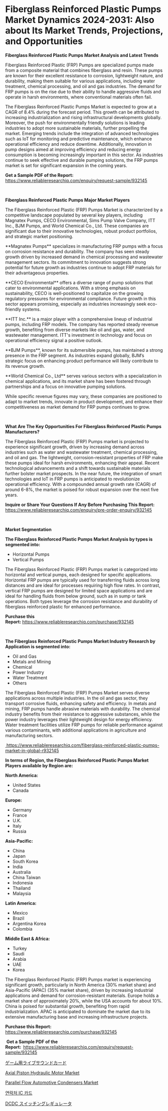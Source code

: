 <p><h1>Fiberglass Reinforced Plastic Pumps Market Dynamics 2024-2031: Also about Its Market Trends, Projections, and Opportunities</h1></p><p><strong>Fiberglass Reinforced Plastic Pumps Market Analysis and Latest Trends</strong></p>
<p><p>Fiberglass Reinforced Plastic (FRP) Pumps are specialized pumps made from a composite material that combines fiberglass and resin. These pumps are known for their excellent resistance to corrosion, lightweight nature, and durability, making them suitable for various applications, including water treatment, chemical processing, and oil and gas industries. The demand for FRP pumps is on the rise due to their ability to handle aggressive fluids and operate in harsh environments, where conventional materials often fail.</p><p>The Fiberglass Reinforced Plastic Pumps Market is expected to grow at a CAGR of 8.4% during the forecast period. This growth can be attributed to increasing industrialization and rising infrastructural developments globally. Moreover, the push for environmentally friendly solutions is leading industries to adopt more sustainable materials, further propelling the market. Emerging trends include the integration of advanced technologies such as IoT for monitoring and predictive maintenance, which enhance operational efficiency and reduce downtime. Additionally, innovation in pump designs aimed at improving efficiency and reducing energy consumption is becoming increasingly important in this sector. As industries continue to seek effective and durable pumping solutions, the FRP pumps market is set for significant expansion in the coming years.</p></p>
<p><strong>Get a Sample PDF of the Report:&nbsp;</strong> <a href="https://www.reliableresearchiq.com/enquiry/request-sample/932145">https://www.reliableresearchiq.com/enquiry/request-sample/932145</a></p>
<p>&nbsp;</p>
<p><strong>Fiberglass Reinforced Plastic Pumps Major Market Players</strong></p>
<p><p>The Fiberglass Reinforced Plastic (FRP) Pumps Market is characterized by a competitive landscape populated by several key players, including Magnatex Pumps, CECO Environmental, Sims Pump Valve Company, ITT Inc., BJM Pumps, and World Chemical Co., Ltd. These companies are significant due to their innovative technologies, robust product portfolios, and strategic market positioning.</p><p>**Magnatex Pumps** specializes in manufacturing FRP pumps with a focus on corrosion resistance and durability. The company has seen steady growth driven by increased demand in chemical processing and wastewater management sectors. Its commitment to innovation suggests strong potential for future growth as industries continue to adopt FRP materials for their advantageous properties.</p><p>**CECO Environmental** offers a diverse range of pump solutions that cater to environmental applications. With a strong emphasis on sustainability, CECO is well-positioned to capitalize on the growing regulatory pressures for environmental compliance. Future growth in this sector appears promising, especially as industries increasingly seek eco-friendly systems.</p><p>**ITT Inc.** is a major player with a comprehensive lineup of industrial pumps, including FRP models. The company has reported steady revenue growth, benefiting from diverse markets like oil and gas, water, and wastewater management. ITT's investment in technology and focus on operational efficiency signal a positive outlook.</p><p>**BJM Pumps**, known for its submersible pumps, has maintained a strong presence in the FRP segment. As industries expand globally, BJM’s strategic focus on enhancing product performance will likely contribute to its revenue growth.</p><p>**World Chemical Co., Ltd** serves various sectors with a specialization in chemical applications, and its market share has been fostered through partnerships and a focus on innovative pumping solutions.</p><p>While specific revenue figures may vary, these companies are positioned to adapt to market trends, innovate in product development, and enhance their competitiveness as market demand for FRP pumps continues to grow.</p></p>
<p>&nbsp;</p>
<p><strong>What Are The Key Opportunities For Fiberglass Reinforced Plastic Pumps Manufacturers?</strong></p>
<p><p>The Fiberglass Reinforced Plastic (FRP) Pumps market is projected to experience significant growth, driven by increasing demand across industries such as water and wastewater treatment, chemical processing, and oil and gas. The lightweight, corrosion-resistant properties of FRP make these pumps ideal for harsh environments, enhancing their appeal. Recent technological advancements and a shift towards sustainable materials further bolster market prospects. In the near future, the integration of smart technologies and IoT in FRP pumps is anticipated to revolutionize operational efficiency. With a compounded annual growth rate (CAGR) of around 6-8%, the market is poised for robust expansion over the next five years.</p></p>
<p><strong>Inquire or Share Your Questions If Any Before Purchasing This Report:</strong> <a href="https://www.reliableresearchiq.com/enquiry/pre-order-enquiry/932145">https://www.reliableresearchiq.com/enquiry/pre-order-enquiry/932145</a></p>
<p>&nbsp;</p>
<p><strong>Market Segmentation</strong></p>
<p><strong>The Fiberglass Reinforced Plastic Pumps Market Analysis by types is segmented into:</strong></p>
<p><ul><li>Horizontal Pumps</li><li>Vertical Pumps</li></ul></p>
<p><p>The Fiberglass Reinforced Plastic (FRP) Pumps market is categorized into horizontal and vertical pumps, each designed for specific applications. Horizontal FRP pumps are typically used for transferring fluids across long distances and are ideal for processes requiring high flow rates. In contrast, vertical FRP pumps are designed for limited space applications and are ideal for handling fluids from below ground, such as in sump or tank operations. Both types leverage the corrosion resistance and durability of fiberglass reinforced plastic for enhanced performance.</p></p>
<p><strong>Purchase this Report:&nbsp;</strong><a href="https://www.reliableresearchiq.com/purchase/932145">https://www.reliableresearchiq.com/purchase/932145</a></p>
<p>&nbsp;</p>
<p><strong>The Fiberglass Reinforced Plastic Pumps Market Industry Research by Application is segmented into:</strong></p>
<p><ul><li>Oil and Gas</li><li>Metals and Mining</li><li>Chemical</li><li>Power Industry</li><li>Water Treatment</li><li>Others</li></ul></p>
<p><p>The Fiberglass Reinforced Plastic (FRP) Pumps Market serves diverse applications across multiple industries. In the oil and gas sector, they transport corrosive fluids, enhancing safety and efficiency. In metals and mining, FRP pumps handle abrasive materials with durability. The chemical industry benefits from their resistance to aggressive substances, while the power industry leverages their lightweight design for energy efficiency. Water treatment facilities utilize FRP pumps for reliable performance against various contaminants, with additional applications in agriculture and manufacturing sectors.</p></p>
<p><a href="https://www.reliableresearchiq.com/fiberglass-reinforced-plastic-pumps-market-in-global-r932145">&nbsp;https://www.reliableresearchiq.com/fiberglass-reinforced-plastic-pumps-market-in-global-r932145</a></p>
<p><strong>In terms of Region, the Fiberglass Reinforced Plastic Pumps Market Players available by Region are:</strong></p>
<p>
    <p> <strong> North America: </strong>
        <ul>
            <li>United States</li>
            <li>Canada</li>
        </ul>
        </p> 
    <p> <strong> Europe: </strong>
        <ul>
            <li>Germany</li>
            <li>France</li>
            <li>U.K.</li>
            <li>Italy</li>
            <li>Russia</li>
        </ul>
        </p> 
    <p> <strong> Asia-Pacific: </strong>
        <ul>
            <li>China</li>
            <li>Japan</li>
            <li>South Korea</li>
            <li>India</li>
            <li>Australia</li>
            <li>China Taiwan</li>
            <li>Indonesia</li>
            <li>Thailand</li>
            <li>Malaysia</li>
        </ul>
        </p> 
    <p> <strong> Latin America: </strong>
        <ul>
            <li>Mexico</li>
            <li>Brazil</li>
            <li>Argentina Korea</li>
            <li>Colombia</li>
        </ul>
        </p> 
    <p> <strong> Middle East & Africa: </strong>
        <ul>
            <li>Turkey</li>
            <li>Saudi</li>
            <li>Arabia</li>
            <li>UAE</li>
            <li>Korea</li>
        </ul>
    </p>
    </p>
<p><p>The Fiberglass Reinforced Plastic (FRP) Pumps market is experiencing significant growth, particularly in North America (30% market share) and Asia-Pacific (APAC) (35% market share), driven by increasing industrial applications and demand for corrosion-resistant materials. Europe holds a market share of approximately 20%, while the USA accounts for about 10%. China is poised for substantial growth, benefiting from rapid industrialization. APAC is anticipated to dominate the market due to its extensive manufacturing base and increasing infrastructure projects.</p></p>
<p><strong>Purchase this Report: </strong><a href="https://www.reliableresearchiq.com/purchase/932145">https://www.reliableresearchiq.com/purchase/932145</a></p>
<p>&nbsp;<strong>Get a Sample PDF of the Report:&nbsp;&nbsp;</strong><a href="https://www.reliableresearchiq.com/enquiry/request-sample/932145">https://www.reliableresearchiq.com/enquiry/request-sample/932145</a></p>
<p><strong></strong></p>
<p><p><a href="https://medium.com/@larrylemkert567/live-sound-cards-for-gaming-market-%E3%81%AE%E3%82%B0%E3%83%AD%E3%83%BC%E3%83%90%E3%83%AB%E5%B8%82%E5%A0%B4%E6%A6%82%E8%A6%81%E3%81%AF-%E4%B8%96%E7%95%8C%E3%81%8A%E3%82%88%E3%81%B3%E4%B8%BB%E8%A6%81%E5%B8%82%E5%A0%B4%E3%81%AB%E3%81%8A%E3%81%91%E3%82%8B%E6%A5%AD%E7%95%8C%E3%81%AB%E5%BD%B1%E9%9F%BF%E3%82%92%E4%B8%8E%E3%81%88%E3%82%8B%E4%B8%BB%E8%A6%81%E3%81%AA%E3%83%88%E3%83%AC%E3%83%B3%E3%83%89%E3%81%AB%E3%81%A4%E3%81%84%E3%81%A6-%E7%8B%AC%E8%87%AA%E3%81%AE%E8%A6%96%E7%82%B9%E3%82%92%E6%8F%90%E4%BE%9B%E3%81%97%E3%81%BE%E3%81%99-ed67065a9009">ゲーム用ライブサウンドカード</a></p><p><a href="https://medium.com/@foxworth8231/this-report-aims-to-deliver-an-in-depth-analysis-of-the-global-axial-piston-hydraulic-motor-market-1fc723379a57">Axial Piston Hydraulic Motor Market</a></p><p><a href="https://issuu.com/reportprime-2/docs/parallel-flow-automotive-condensers_9b90e11df2715f">Parallel Flow Automotive Condensers Market</a></p><p><a href="https://medium.com/@matthew_harrop14/%EC%A0%84-%EC%84%B8%EA%B3%84-%EC%A0%91%EC%B4%89%EC%8B%9D-ic-%EC%B9%B4%EB%93%9C-%EC%8B%9C%EC%9E%A5%EC%97%90-%EB%8C%80%ED%95%9C-%ED%8F%AC%EA%B4%84%EC%A0%81-%EB%B6%84%EC%84%9D-%EC%84%B1%EC%9E%A5-%EC%B6%94%EC%84%B8-%EB%B0%8F-%EC%8B%9C%EC%9E%A5-%EC%A0%84%EB%A7%9D-2024-2031-79bacdfe6b2e">연락처 IC 카드</a></p><p><a href="https://medium.com/@larrylemkert567/dcdc-switching-regulators-market-%E3%81%AE%E3%82%B0%E3%83%AD%E3%83%BC%E3%83%90%E3%83%AB%E5%B8%82%E5%A0%B4%E6%A6%82%E8%A6%81%E3%81%AF-%E4%B8%96%E7%95%8C%E3%81%8A%E3%82%88%E3%81%B3%E4%B8%BB%E8%A6%81%E5%B8%82%E5%A0%B4%E3%81%AB%E3%81%8A%E3%81%91%E3%82%8B%E6%A5%AD%E7%95%8C%E3%81%AB%E5%BD%B1%E9%9F%BF%E3%82%92%E4%B8%8E%E3%81%88%E3%82%8B%E4%B8%BB%E8%A6%81%E3%81%AA%E3%83%88%E3%83%AC%E3%83%B3%E3%83%89%E3%81%AB%E3%81%A4%E3%81%84%E3%81%A6-%E7%8B%AC%E8%87%AA%E3%81%AE%E8%A6%96%E7%82%B9%E3%82%92%E6%8F%90%E4%BE%9B%E3%81%97%E3%81%BE%E3%81%99-17ac2f3d83d1">DCDC スイッチングレギュレータ</a></p></p>